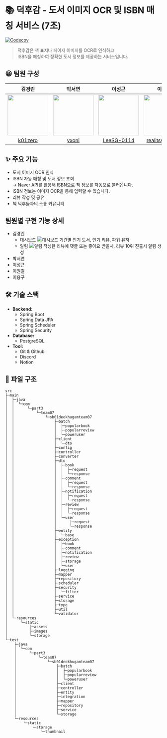 # 📚 덕후감 - 도서 이미지 OCR 및 ISBN 매칭 서비스 (7조)

[![Codecov](https://codecov.io/gh/SB01-Team07/sb01-deokhugam-team07/branch/main/graph/badge.svg)](https://codecov.io/gh/SB01-Team07/sb01-deokhugam-team07)

> 덕후감은 책 표지나 페이지 이미지를 OCR로 인식하고   
> ISBN을 매칭하여 정확한 도서 정보를 제공하는 서비스입니다.

## 😀 팀원 구성
| 김경린                     | 박서연                | 이성근                                         | 이원길                     | 이용구                     |
|:-------------------------:|:--------------------:|:---------------------------------------------:|:-------------------------:|:-------------------------:|
| <img src="https://avatars.githubusercontent.com/u/133985654?v=4" width="130"> | <img src="https://avatars.githubusercontent.com/u/90109410?v=4" width="130"> | <img src="https://avatars.githubusercontent.com/u/61682044?v=4" width="130">| <img src="https://avatars.githubusercontent.com/u/139864668?v=4" width="130"> | <img src="https://avatars.githubusercontent.com/u/86422079?v=4" width="130"> |
| [k01zero](https://github.com/k01zero) | [yxoni](https://github.com/yxoni) | [LeeSG-0114](https://github.com/LeeSG-0114) | [realitsyourman](https://github.com/realitsyourman) | [reflash407](https://github.com/reflash407) |

## ✨ 주요 기능

- 도서 이미지 OCR 인식
- ISBN 자동 매칭 및 도서 정보 조회  
  → [Naver API](https://developers.naver.com/docs/serviceapi/search/book/book.md#%EC%B1%85)를 활용해 ISBN으로 책 정보를 자동으로 불러옵니다.
- ISBN 정보는 이미지 OCR을 통해 입력할 수 있습니다.
- 리뷰 작성 및 공유
- 책 덕후들과의 소통 커뮤니티

## 팀원별 구현 기능 상세

- 김경린
  - 대시보드
  ![대시보드](https://github.com/user-attachments/assets/bda02126-f8bc-4c7b-b55b-598a846feb1f)
  기간별 인기 도서, 인기 리뷰, 파워 유저
  - 알림
  ![알림](https://github.com/user-attachments/assets/3bb1a2a0-6412-4d49-beb3-0d63114c1d56)
  작성한 리뷰에 댓글 또는 좋아요 받을시, 리뷰 10위 진출시 알림 생성
- 박서연
- 이성근
- 이원길
- 이용구


## 🛠️ 기술 스택

- **Backend:** 
  - Spring Boot
  - Spring Data JPA
  - Spring Scheduler
  - Spring Security  
- **Database:** 
  - PostgreSQL  
- **Tool:** 
  - Git & Github
  - Discord
  - Notion 
 

## 📁 파일 구조

````
src
├─main
│  ├─java
│  │  └─com
│  │      └─part3
│  │          └─team07
│  │              └─sb01deokhugamteam07
│  │                  ├─batch
│  │                  │  ├─popularbook
│  │                  │  ├─popularreview
│  │                  │  └─poweruser
│  │                  ├─client
│  │                  │  └─dto
│  │                  ├─config
│  │                  ├─controller
│  │                  ├─converter
│  │                  ├─dto
│  │                  │  ├─book
│  │                  │  │  ├─request
│  │                  │  │  └─response
│  │                  │  ├─comment
│  │                  │  │  ├─request
│  │                  │  │  └─response
│  │                  │  ├─notification
│  │                  │  │  ├─request
│  │                  │  │  └─response
│  │                  │  ├─review
│  │                  │  │  ├─request
│  │                  │  │  └─response
│  │                  │  └─user
│  │                  │      ├─request
│  │                  │      └─response
│  │                  ├─entity
│  │                  │  └─base
│  │                  ├─exception
│  │                  │  ├─book
│  │                  │  ├─comment
│  │                  │  ├─notification
│  │                  │  ├─review
│  │                  │  ├─storage
│  │                  │  └─user
│  │                  ├─logging
│  │                  ├─mapper
│  │                  ├─repository
│  │                  ├─scheduler
│  │                  ├─security
│  │                  │  └─filter
│  │                  ├─service
│  │                  ├─storage
│  │                  ├─type
│  │                  ├─util
│  │                  └─validator
│  └─resources
│      └─static
│          ├─assets
│          ├─images
│          └─storage
└─test
    ├─java
    │  └─com
    │      └─part3
    │          └─team07
    │              └─sb01deokhugamteam07
    │                  ├─batch
    │                  │  ├─popularbook
    │                  │  ├─popularreview
    │                  │  └─poweruser
    │                  ├─client
    │                  ├─controller
    │                  ├─entity
    │                  ├─integration
    │                  ├─mapper
    │                  ├─repository
    │                  ├─service
    │                  └─storage
    └─resources
        └─static
            └─storage
                └─thumbnail


